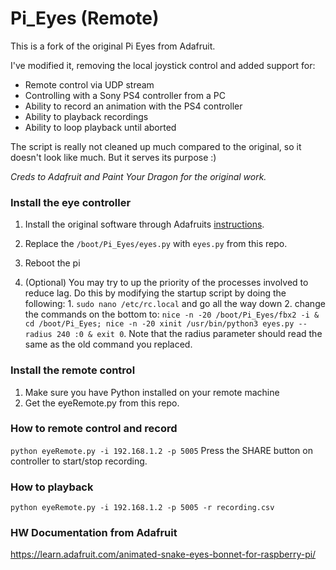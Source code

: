 # Pi_Eyes (Remote)

This is a fork of the original Pi Eyes from Adafruit.

I've modified it, removing the local joystick control and added support for:

- Remote control via UDP stream
- Controlling with a Sony PS4 controller from a PC
- Ability to record an animation with the PS4 controller
- Ability to playback recordings
- Ability to loop playback until aborted

The script is really not cleaned up much compared to the original, so it doesn't look like much. But it serves its purpose :)

_Creds to Adafruit and Paint Your Dragon for the original work._

### Install the eye controller

1. Install the original software through Adafruits [instructions](https://learn.adafruit.com/animated-snake-eyes-bonnet-for-raspberry-pi/software-installation).

2. Replace the `/boot/Pi_Eyes/eyes.py` with `eyes.py` from this repo.
3. Reboot the pi
4. (Optional) You may try to up the priority of the processes involved to reduce lag. Do this by modifying the startup script by doing the following: 1. `sudo nano /etc/rc.local` and go all the way down 2. change the commands on the bottom to: `nice -n -20 /boot/Pi_Eyes/fbx2 -i &
cd /boot/Pi_Eyes; nice -n -20 xinit /usr/bin/python3 eyes.py --radius 240 :0 &
exit 0`. Note that the radius parameter should read the same as the old command you replaced.

### Install the remote control

1. Make sure you have Python installed on your remote machine
2. Get the eyeRemote.py from this repo.

### How to remote control and record

`python eyeRemote.py -i 192.168.1.2 -p 5005`
Press the SHARE button on controller to start/stop recording.

### How to playback

`python eyeRemote.py -i 192.168.1.2 -p 5005 -r recording.csv`

### HW Documentation from Adafruit

https://learn.adafruit.com/animated-snake-eyes-bonnet-for-raspberry-pi/

